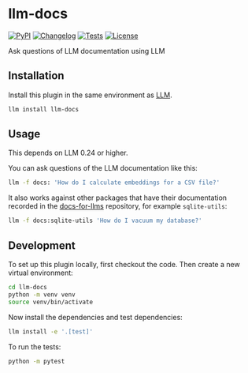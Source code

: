 # llm-docs

[![PyPI](https://img.shields.io/pypi/v/llm-docs.svg)](https://pypi.org/project/llm-docs/)
[![Changelog](https://img.shields.io/github/v/release/simonw/llm-docs?include_prereleases&label=changelog)](https://github.com/simonw/llm-docs/releases)
[![Tests](https://github.com/simonw/llm-docs/actions/workflows/test.yml/badge.svg)](https://github.com/simonw/llm-docs/actions/workflows/test.yml)
[![License](https://img.shields.io/badge/license-Apache%202.0-blue.svg)](https://github.com/simonw/llm-docs/blob/main/LICENSE)

Ask questions of LLM documentation using LLM

## Installation

Install this plugin in the same environment as [LLM](https://llm.datasette.io/).
```bash
llm install llm-docs
```
## Usage

This depends on LLM 0.24 or higher.

You can ask questions of the LLM documentation like this:

```bash
llm -f docs: 'How do I calculate embeddings for a CSV file?'
```
It also works against other packages that have their documentation recorded in the [docs-for-llms](https://github.com/simonw/docs-for-llms) repository, for example `sqlite-utils`:
```bash
llm -f docs:sqlite-utils 'How do I vacuum my database?'
```

## Development

To set up this plugin locally, first checkout the code. Then create a new virtual environment:
```bash
cd llm-docs
python -m venv venv
source venv/bin/activate
```
Now install the dependencies and test dependencies:
```bash
llm install -e '.[test]'
```
To run the tests:
```bash
python -m pytest
```
